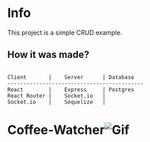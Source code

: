 <h1>Info</h1>
This project is a simple CRUD example.

<h2>How it was made?</h2>

```

Client       |    Server      | Database
-------------------------------------------
React        |    Express     | Postgres
React Router |    Socket.io   |
Socket.io    |    Sequelize   |

```


# Coffee-Watcher![Gif](https://user-images.githubusercontent.com/65919238/185533331-c350b212-c4e8-436c-8b7d-119be3730bea.gif)
